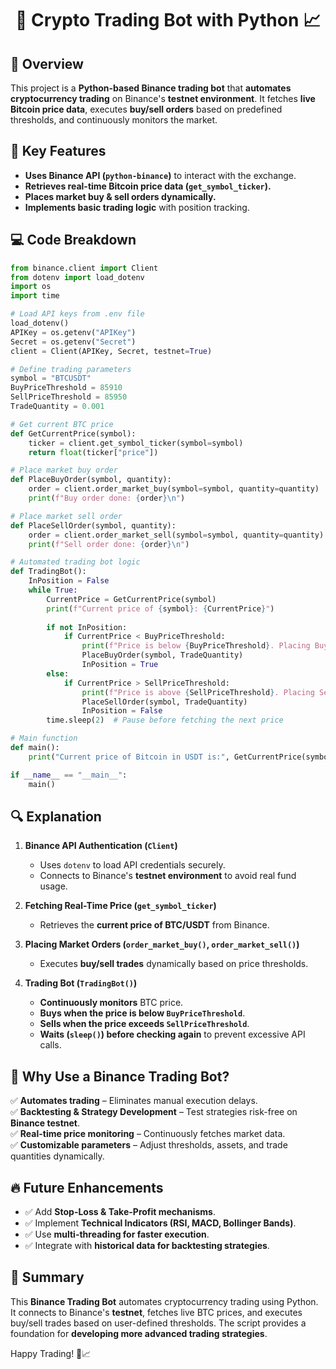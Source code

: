 <div align="center">

# 🤖 Crypto Trading Bot with Python 📈

</div>

## 📖 Overview
This project is a **Python-based Binance trading bot** that **automates cryptocurrency trading** on Binance's **testnet environment**. It fetches **live Bitcoin price data**, executes **buy/sell orders** based on predefined thresholds, and continuously monitors the market.

## 🔑 Key Features
- **Uses Binance API (`python-binance`)** to interact with the exchange.
- **Retrieves real-time Bitcoin price data (`get_symbol_ticker`).**
- **Places market buy & sell orders dynamically.**
- **Implements basic trading logic** with position tracking.

## 💻 Code Breakdown
```python
from binance.client import Client
from dotenv import load_dotenv
import os
import time

# Load API keys from .env file
load_dotenv()
APIKey = os.getenv("APIKey")
Secret = os.getenv("Secret")
client = Client(APIKey, Secret, testnet=True)

# Define trading parameters
symbol = "BTCUSDT"
BuyPriceThreshold = 85910
SellPriceThreshold = 85950
TradeQuantity = 0.001

# Get current BTC price
def GetCurrentPrice(symbol):
    ticker = client.get_symbol_ticker(symbol=symbol)
    return float(ticker["price"])

# Place market buy order
def PlaceBuyOrder(symbol, quantity):
    order = client.order_market_buy(symbol=symbol, quantity=quantity)
    print(f"Buy order done: {order}\n")

# Place market sell order
def PlaceSellOrder(symbol, quantity):
    order = client.order_market_sell(symbol=symbol, quantity=quantity)
    print(f"Sell order done: {order}\n")

# Automated trading bot logic
def TradingBot():
    InPosition = False
    while True:
        CurrentPrice = GetCurrentPrice(symbol)
        print(f"Current price of {symbol}: {CurrentPrice}")
        
        if not InPosition:
            if CurrentPrice < BuyPriceThreshold:
                print(f"Price is below {BuyPriceThreshold}. Placing Buy order.")
                PlaceBuyOrder(symbol, TradeQuantity)
                InPosition = True
        else:
            if CurrentPrice > SellPriceThreshold:
                print(f"Price is above {SellPriceThreshold}. Placing Sell order.")
                PlaceSellOrder(symbol, TradeQuantity)
                InPosition = False
        time.sleep(2)  # Pause before fetching the next price

# Main function
def main():
    print("Current price of Bitcoin in USDT is:", GetCurrentPrice(symbol))

if __name__ == "__main__":
    main()
```

## 🔍 Explanation
1. **Binance API Authentication (`Client`)**
   - Uses `dotenv` to load API credentials securely.
   - Connects to Binance's **testnet environment** to avoid real fund usage.

2. **Fetching Real-Time Price (`get_symbol_ticker`)**
   - Retrieves the **current price of BTC/USDT** from Binance.

3. **Placing Market Orders (`order_market_buy()`, `order_market_sell()`)**
   - Executes **buy/sell trades** dynamically based on price thresholds.

4. **Trading Bot (`TradingBot()`)**
   - **Continuously monitors** BTC price.
   - **Buys when the price is below `BuyPriceThreshold`**.
   - **Sells when the price exceeds `SellPriceThreshold`**.
   - **Waits (`sleep()`) before checking again** to prevent excessive API calls.

## 🚀 Why Use a Binance Trading Bot?
✅ **Automates trading** – Eliminates manual execution delays.  
✅ **Backtesting & Strategy Development** – Test strategies risk-free on **Binance testnet**.  
✅ **Real-time price monitoring** – Continuously fetches market data.  
✅ **Customizable parameters** – Adjust thresholds, assets, and trade quantities dynamically.  

## 🔥 Future Enhancements
- ✅ Add **Stop-Loss & Take-Profit mechanisms**.
- ✅ Implement **Technical Indicators (RSI, MACD, Bollinger Bands)**.
- ✅ Use **multi-threading for faster execution**.
- ✅ Integrate with **historical data for backtesting strategies**.

## 🎯 Summary
This **Binance Trading Bot** automates cryptocurrency trading using Python. It connects to Binance's **testnet**, fetches live BTC prices, and executes buy/sell trades based on user-defined thresholds. The script provides a foundation for **developing more advanced trading strategies**.

Happy Trading! 🚀📈

